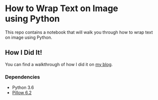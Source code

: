 # How to Wrap Text on Image using Python
This repo contains a notebook that will walk you through how to wrap text on image using Python. 

## How I Did It!
You can find a walkthrough of how I did it on [my blog](https://itnext.io/how-to-wrap-text-on-image-using-python-8f569860f89e?).

### Dependencies
- Python 3.6
- [Pillow 6.2](https://pypi.org/project/Pillow/)
